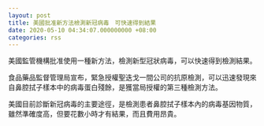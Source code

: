 ```yaml
---
layout: post
title: 美國批准新方法檢測新冠病毒　可快速得到結果
date: 2020-05-10 04:34:07.000000000 +08:00
categories: rss
---
```


美國監管機構批准使用一種新方法，檢測新型冠狀病毒，可以快速得到檢測結果。

食品藥品監督管理局宣布，緊急授權聖迭戈一間公司的抗原檢測，可以迅速發現來自鼻腔拭子樣本中的病毒蛋白殘餘，是獲當局授權的第三種檢測方法。

美國目前診斷新冠病毒的主要途徑，是檢測患者鼻腔拭子樣本內的病毒基因物質，雖然準確度高，但要花數小時才有結果，而且費用昂貴。

